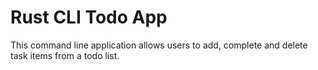 # Rust CLI Todo App

This command line application allows users to add, complete and delete task items from a todo list.
